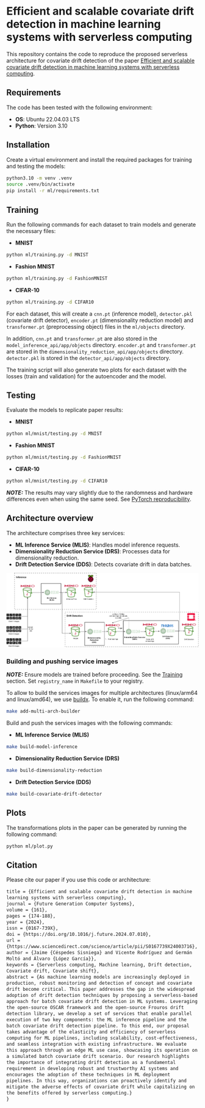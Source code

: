 # Efficient and scalable covariate drift detection in machine learning systems with serverless computing

This repository contains the code to reproduce the proposed serverless architecture for covariate drift detection of the paper [Efficient and scalable covariate drift detection in machine learning systems with serverless computing](https://doi.org/10.1016/j.future.2024.07.010).

## Requirements

The code has been tested with the following environment:

- **OS**: Ubuntu 22.04.03 LTS
- **Python**: Version 3.10

## Installation

Create a virtual environment and install the required packages for training and testing the models:
```bash
python3.10 -m venv .venv
source .venv/bin/activate
pip install -r ml/requirements.txt
```

## Training

Run the following commands for each dataset to train models and generate the necessary files:

- **MNIST**
```bash
python ml/training.py -d MNIST
```

- **Fashion MNIST**
```bash
python ml/training.py -d FashionMNIST
```

- **CIFAR-10**
```bash
python ml/training.py -d CIFAR10
```

For each dataset, this will create a `cnn.pt` (inference model), `detector.pkl` (covariate drift detector), `encoder.pt` (dimensionality reduction model) and `transformer.pt` (preprocessing object) files in the `ml/objects` directory.

In addition, `cnn.pt` and `transformer.pt` are also stored in the `model_inference_api/app/objects` directory. `encoder.pt` and `transformer.pt` are stored in the `dimensionality_reduction_api/app/objects` directory. `detector.pkl` is stored in the `detector_api/app/objects` directory.

The training script will also generate two plots for each dataset with the losses (train and validation) for the autoencoder and the model.

## Testing

Evaluate the models to replicate paper results:

- **MNIST**
```bash
python ml/mnist/testing.py -d MNIST
```

- **Fashion MNIST**
```bash
python ml/mnist/testing.py -d FashionMNIST
```

- **CIFAR-10**
```bash
python ml/mnist/testing.py -d CIFAR10
```

**_NOTE:_**
The results may vary slightly due to the randomness and hardware differences even when using the same seed. See [PyTorch reproducibility](https://pytorch.org/docs/2.1/notes/randomness.html#reproducibility).


## Architecture overview

The architecture comprises three key services:

- **ML Inference Service (MLIS)**: Handles model inference requests.
- **Dimensionality Reduction Service (DRS)**: Processes data for dimensionality reduction.
- **Drift Detection Service (DDS)**: Detects covariate drift in data batches.

![alt architecture](./images/architecture.png)


### Building and pushing service images

**_NOTE:_**
Ensure models are trained before proceeding. See the [Training](#training) section.
Set `registry_name` in `Makefile` to your registry.

To allow to build the services images for multiple architectures (linux/arm64 and linux/amd64), we use [buildx](https://docs.docker.com/buildx/working-with-buildx/). To enable it, run the following command:
```bash
make add-multi-arch-builder
```

Build and push the services images with the following commands:

- **ML Inference Service (MLIS)**
```bash
make build-model-inference
``` 

- **Dimensionality Reduction Service (DRS)**
```bash
make build-dimensionality-reduction
``` 

- **Drift Detection Service (DDS)**
```bash
make build-covariate-drift-detector
```

## Plots

The transformations plots in the paper can be generated by running the following command:

```bash
python ml/plot.py
```

## Citation

Please cite our paper if you use this code or architecture:

```@article{CESPEDESSISNIEGA2024174,
title = {Efficient and scalable covariate drift detection in machine learning systems with serverless computing},
journal = {Future Generation Computer Systems},
volume = {161},
pages = {174-188},
year = {2024},
issn = {0167-739X},
doi = {https://doi.org/10.1016/j.future.2024.07.010},
url = {https://www.sciencedirect.com/science/article/pii/S0167739X24003716},
author = {Jaime {Céspedes Sisniega} and Vicente Rodríguez and Germán Moltó and Álvaro {López García}},
keywords = {Serverless computing, Machine learning, Drift detection, Covariate drift, Covariate shift},
abstract = {As machine learning models are increasingly deployed in production, robust monitoring and detection of concept and covariate drift become critical. This paper addresses the gap in the widespread adoption of drift detection techniques by proposing a serverless-based approach for batch covariate drift detection in ML systems. Leveraging the open-source OSCAR framework and the open-source Frouros drift detection library, we develop a set of services that enable parallel execution of two key components: the ML inference pipeline and the batch covariate drift detection pipeline. To this end, our proposal takes advantage of the elasticity and efficiency of serverless computing for ML pipelines, including scalability, cost-effectiveness, and seamless integration with existing infrastructure. We evaluate this approach through an edge ML use case, showcasing its operation on a simulated batch covariate drift scenario. Our research highlights the importance of integrating drift detection as a fundamental requirement in developing robust and trustworthy AI systems and encourages the adoption of these techniques in ML deployment pipelines. In this way, organizations can proactively identify and mitigate the adverse effects of covariate drift while capitalizing on the benefits offered by serverless computing.}
}
```